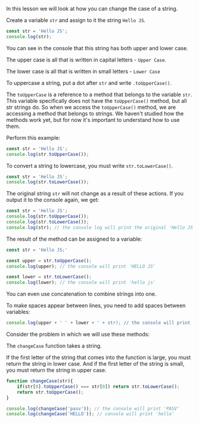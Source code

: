 In this lesson we will look at how you can change the case of a string.

Create a variable `str` and assign to it the string `Hello JS`.

```javascript
const str = 'Hello JS';
console.log(str);
```

You can see in the console that this string has both upper and lower case.

The upper case is all that is written in capital letters - `Upper Case`.

The lower case is all that is written in small letters - `Lower Case`

To uppercase a string, put a dot after `str` and write `.toUpperCase()`.

The `toUpperCase` is a reference to a method that belongs to the variable `str`. This variable specifically does not have the `toUpperCase()` method, but all str strings do. So when we access the `toUpperCase()` method, we are accessing a method that belongs to strings. We haven't studied how the methods work yet, but for now it's important to understand how to use them.

Perform this example:
```javascript
const str = 'Hello JS';
console.log(str.toUpperCase()); 
```

To convert a string to lowercase, you must write `str.toLowerCase()`.

```javascript
const str = 'Hello JS';
console.log(str.toLowerCase());
```

The original string `str` will not change as a result of these actions. If you output it to the console again, we get:

```javascript
const str = 'Hello JS';
console.log(str.toUpperCase()); 
console.log(str.toLowerCase());
console.log(str); // the console log will print the original 'Hello JS' string
```

The result of the method can be assigned to a variable:

```javascript
const str = 'Hello JS;'

const upper = str.toUpperCase();
console.log(upper); // the console will print 'HELLO JS'

const lower = str.toLowerCase();
console.log(lower); // the console will print 'hello js'
```

You can even use concatenation to combine strings into one.

To make spaces appear between lines, you need to add spaces between variables:

```javascript
console.log(upper + ' ' + lower + ' + str); // the console will print 'HELLO JS hello js Hello JS'
```

Consider the problem in which we will use these methods:

The `changeCase` function takes a string.

If the first letter of the string that comes into the function is large, you must return the string in lower case. And if the first letter of the string is small, you must return the string in upper case.

```javascript
function changeCase(str){
    if(str[0].toUpperCase() === str[0]) return str.toLowerCase();
    return str.toUpperCase();
}

console.log(changeCase('pasv')); // the console will print 'PASV'
console.log(changeCase('HELLO')); // console will print 'hello'
```


